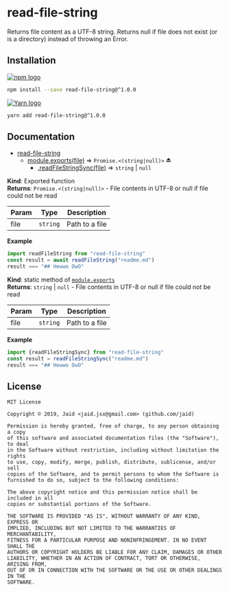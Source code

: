 # read-file-string


Returns file content as a UTF-8 string. Returns null if file does not exist (or is a directory) instead of throwing an Error.

## Installation
<a href='https://npmjs.com/package/read-file-string'><img alt='npm logo' src='https://github.com/Jaid/action-readme/raw/master/images/base-assets/npm.png'/></a>
```bash
npm install --save read-file-string@^1.0.0
```
<a href='https://yarnpkg.com/package/read-file-string'><img alt='Yarn logo' src='https://github.com/Jaid/action-readme/raw/master/images/base-assets/yarn.png'/></a>
```bash
yarn add read-file-string@^1.0.0
```



## Documentation

* [read-file-string](#module_read-file-string)
    * [module.exports(file)](#exp_module_read-file-string--module.exports) ⇒ <code>Promise.&lt;(string\|null)&gt;</code> ⏏
        * [.readFileStringSync(file)](#module_read-file-string--module.exports.readFileStringSync) ⇒ <code>string</code> \| <code>null</code>

**Kind**: Exported function  
**Returns**: <code>Promise.&lt;(string\|null)&gt;</code> - File contents in UTF-8 or null if file could not be read  

| Param | Type | Description |
| --- | --- | --- |
| file | <code>string</code> | Path to a file |

**Example**  
```javascript
import readFileString from "read-file-string"
const result = await readFileString("readme.md")
result === "## Hewwo OwO"
```
**Kind**: static method of [<code>module.exports</code>](#exp_module_read-file-string--module.exports)  
**Returns**: <code>string</code> \| <code>null</code> - File contents in UTF-8 or null if file could not be read  

| Param | Type | Description |
| --- | --- | --- |
| file | <code>string</code> | Path to a file |

**Example**  
```javascript
import {readFileStringSync} from "read-file-string"
const result = readFileStringSync("readme.md")
result === "## Hewwo OwO"
```


## License
```text
MIT License

Copyright © 2019, Jaid <jaid.jsx@gmail.com> (github.com/jaid)

Permission is hereby granted, free of charge, to any person obtaining a copy
of this software and associated documentation files (the "Software"), to deal
in the Software without restriction, including without limitation the rights
to use, copy, modify, merge, publish, distribute, sublicense, and/or sell
copies of the Software, and to permit persons to whom the Software is
furnished to do so, subject to the following conditions:

The above copyright notice and this permission notice shall be included in all
copies or substantial portions of the Software.

THE SOFTWARE IS PROVIDED "AS IS", WITHOUT WARRANTY OF ANY KIND, EXPRESS OR
IMPLIED, INCLUDING BUT NOT LIMITED TO THE WARRANTIES OF MERCHANTABILITY,
FITNESS FOR A PARTICULAR PURPOSE AND NONINFRINGEMENT. IN NO EVENT SHALL THE
AUTHORS OR COPYRIGHT HOLDERS BE LIABLE FOR ANY CLAIM, DAMAGES OR OTHER
LIABILITY, WHETHER IN AN ACTION OF CONTRACT, TORT OR OTHERWISE, ARISING FROM,
OUT OF OR IN CONNECTION WITH THE SOFTWARE OR THE USE OR OTHER DEALINGS IN THE
SOFTWARE.
```
